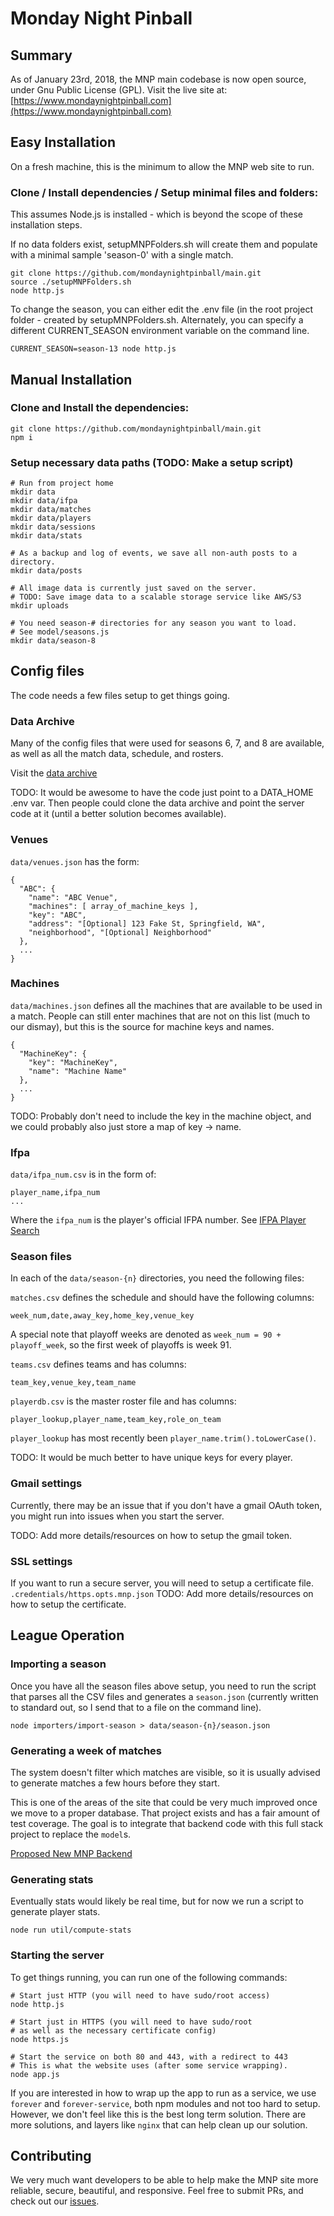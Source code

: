 # Monday Night Pinball

## Summary

As of January 23rd, 2018, the MNP main codebase is now open source, under Gnu Public License (GPL).
Visit the live site at: [https://www.mondaynightpinball.com](https://www.mondaynightpinball.com)

## Easy Installation

On a fresh machine, this is the minimum to allow the MNP web site to run.

### Clone / Install dependencies / Setup minimal files and folders:

This assumes Node.js is installed - which is beyond the scope of these installation steps.

If no data folders exist, setupMNPFolders.sh will create them and populate with a minimal
sample 'season-0' with a single match.

```
git clone https://github.com/mondaynightpinball/main.git
source ./setupMNPFolders.sh
node http.js
```

To change the season, you can either edit the .env file (in the root project folder - created by
setupMNPFolders.sh.  Alternately, you can specify a different CURRENT_SEASON environment variable
on the command line.

```
CURRENT_SEASON=season-13 node http.js
```


## Manual Installation

### Clone and Install the dependencies:

```
git clone https://github.com/mondaynightpinball/main.git
npm i
```

### Setup necessary data paths (TODO: Make a setup script)
```
# Run from project home
mkdir data
mkdir data/ifpa
mkdir data/matches
mkdir data/players
mkdir data/sessions
mkdir data/stats

# As a backup and log of events, we save all non-auth posts to a directory.
mkdir data/posts

# All image data is currently just saved on the server.
# TODO: Save image data to a scalable storage service like AWS/S3
mkdir uploads

# You need season-# directories for any season you want to load.
# See model/seasons.js
mkdir data/season-8
```

## Config files

The code needs a few files setup to get things going.

### Data Archive

Many of the config files that were used for seasons 6, 7, and 8
are available, as well as all the match data, schedule, and rosters.

Visit the [data archive](https://github.com/mondaynightpinball/data-archive)

TODO: It would be awesome to have the code just point to a DATA_HOME .env var. Then people could clone the data archive and point the server code at it (until a better solution becomes available).

### Venues

`data/venues.json` has the form:
```
{
  "ABC": {
    "name": "ABC Venue",
    "machines": [ array_of_machine_keys ],
    "key": "ABC",
    "address": "[Optional] 123 Fake St, Springfield, WA",
    "neighborhood", "[Optional] Neighborhood"
  },
  ...
}
```

### Machines

`data/machines.json` defines all the machines that are available to
be used in a match. People can still enter machines that are not on
this list (much to our dismay), but this is the source for machine keys and names.

```
{
  "MachineKey": {
    "key": "MachineKey",
    "name": "Machine Name"
  },
  ...
}
```

TODO: Probably don't need to include the key in the machine object, and we could probably also just store a map of key -> name.

### Ifpa

`data/ifpa_num.csv` is in the form of:

```
player_name,ifpa_num
...
```

Where the `ifpa_num` is the player's official IFPA number.
See [IFPA Player Search](https://www.ifpapinball.com/players/find.php)

### Season files

In each of the `data/season-{n}` directories, you need the following files:

`matches.csv` defines the schedule and should have the following columns:
```
week_num,date,away_key,home_key,venue_key
```

A special note that playoff weeks are denoted as `week_num = 90 + playoff_week`, so the first week of playoffs is week 91.

`teams.csv` defines teams and has columns:
```
team_key,venue_key,team_name
```

`playerdb.csv` is the master roster file and has columns:
```
player_lookup,player_name,team_key,role_on_team
```

`player_lookup` has most recently been `player_name.trim().toLowerCase()`.

TODO: It would be much better to have unique keys for every player.

### Gmail settings

Currently, there may be an issue that if you don't have a gmail OAuth token, you might run into issues when you start the server.

TODO: Add more details/resources on how to setup the gmail token.

### SSL settings

If you want to run a secure server, you will need to setup a certificate file.
`.credentials/https.opts.mnp.json`
TODO: Add more details/resources on how to setup the certificate.

## League Operation

### Importing a season

Once you have all the season files above setup, you need to run the script that parses all the CSV files and generates a `season.json` (currently written to standard out, so I send that to a file on the command line).

```
node importers/import-season > data/season-{n}/season.json
```

### Generating a week of matches

The system doesn't filter which matches are visible, so it is usually advised to generate matches a few hours before they start.

This is one of the areas of the site that could be very much improved once we move to a proper database. That project exists and has a fair amount of test coverage. The goal is to integrate that backend code with this full stack project to replace the `model`s.

[Proposed New MNP Backend](https://github.com/mondaynightpinball/server)

### Generating stats

Eventually stats would likely be real time, but for now we run a script to generate player stats.

```
node run util/compute-stats
```

### Starting the server

To get things running, you can run one of the following commands:
```
# Start just HTTP (you will need to have sudo/root access)
node http.js

# Start just in HTTPS (you will need to have sudo/root
# as well as the necessary certificate config)
node https.js

# Start the service on both 80 and 443, with a redirect to 443
# This is what the website uses (after some service wrapping).
node app.js
```

If you are interested in how to wrap up the app to run as a service, we use `forever` and `forever-service`, both npm modules and not too hard to setup.
However, we don't feel like this is the best long term solution.
There are more solutions, and layers like `nginx` that can help clean up our solution.

## Contributing

We very much want developers to be able to help make the MNP site more reliable, secure, beautiful, and responsive. Feel free to submit PRs, and check out our [issues](https://github.com/mondaynightpinball/main/issues).
